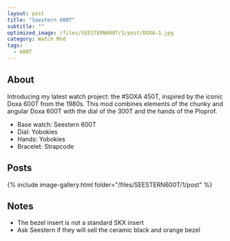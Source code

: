```yaml
---
layout: post
title: "Seestern 600T"
subtitle: "" 
optimized_image: /files/SEESTERN600T/1/post/DOXA-1.jpg
category: Watch Mod
tags:
  - 600T
---
```


## About

Introducing my latest watch project: the #SOXA 450T, inspired by the iconic Doxa 600T from the 1980s. This mod combines elements of the chunky and angular Doxa 600T with the dial of the 300T and the hands of the Ploprof. 

- Base watch: Seestern 600T
- Dial: Yobokies
- Hands: Yobokies
- Bracelet:  Strapcode



## Posts

{% include image-gallery.html folder="/files/SEESTERN600T/1/post" %}

## Notes

- The bezel insert is not a standard SKX insert
- Ask Seestern if they will sell the ceramic black and orange bezel
